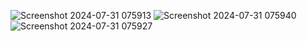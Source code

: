 ![Screenshot 2024-07-31 075913](https://github.com/user-attachments/assets/d32c2545-5864-4f8e-9eaa-6d54b8149a01)
![Screenshot 2024-07-31 075940](https://github.com/user-attachments/assets/5fba662f-8447-4bd6-b5b6-8e9141c08a4e)
![Screenshot 2024-07-31 075927](https://github.com/user-attachments/assets/06583d77-e505-4cb7-8d28-e8b2f51c98b0)

